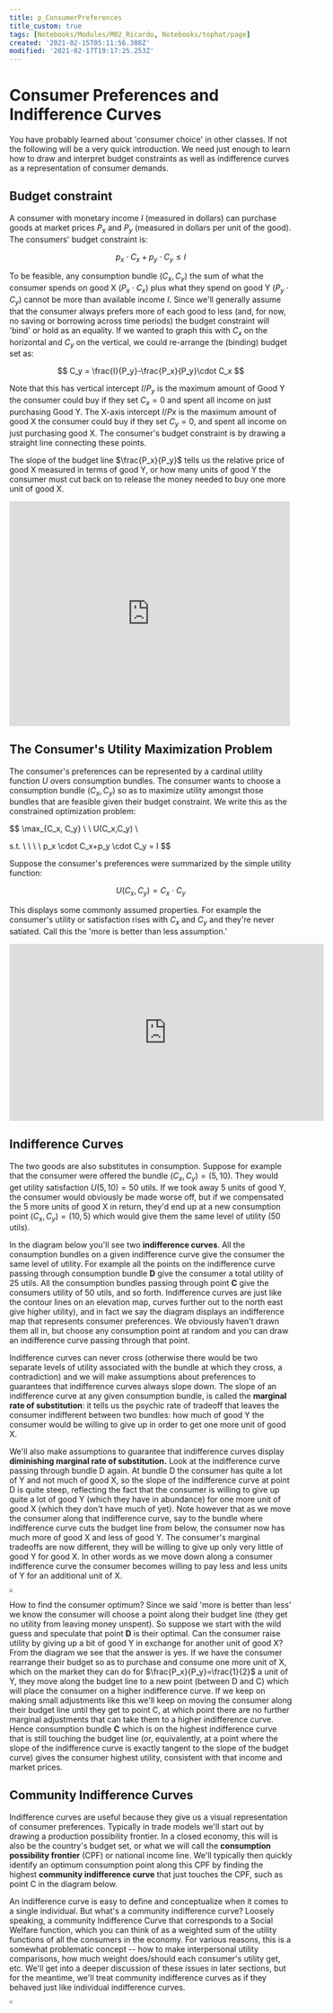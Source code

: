 ```yaml
---
title: p_ConsumerPreferences
title_custom: true
tags: [Notebooks/Modules/M02_Ricardo, Notebooks/tophat/page]
created: '2021-02-15T05:11:56.308Z'
modified: '2021-02-17T19:17:25.253Z'
---
```


# Consumer Preferences and Indifference Curves

You have probably learned about 'consumer choice' in other classes. If not the following will be a very quick introduction.   We need just enough to learn how to draw and interpret budget constraints as well as indifference curves as a representation of consumer demands.

## Budget constraint

A consumer with monetary income $I$ (measured in dollars) can purchase goods at market prices $P_x$ and $P_y$ (measured in dollars per unit of the good).  The consumers' budget constraint is:

$$
p_x \cdot C_x + p_y \cdot C_y \le I
$$

To be feasible, any consumption bundle $(C_x,C_y)$ the sum of what the consumer spends on good X ($P_x \cdot C_x$) plus what they spend on good Y  ($P_y \cdot C_y$) cannot be more than available income $I$.   Since we'll generally assume that the consumer always prefers more of each good to less (and, for now, no saving or borrowing across time periods) the budget constraint will 'bind' or hold as an equality.  If we wanted to graph this with $C_x$ on the horizontal and $C_y$ on the vertical, we could re-arrange the (binding) budget set as:

$$
C_y = \frac{I}{P_y}-\frac{P_x}{P_y}\cdot C_x
$$

Note that this has vertical intercept $I/P_y$ is the maximum amount of Good Y the consumer could buy if they set $C_x=0$ and spent all income on just purchasing Good Y.  The X-axis intercept $I/Px$ is  the maximum amount of good X the consumer could buy if they set $C_y=0$, and spent all income on just purchasing good X.  The consumer's budget constraint is by drawing a straight line connecting these points.

The slope of the budget line $\frac{P_x}{P_y}$ tells us the relative price of good X measured in terms of good Y, or how many units of good Y the consumer must cut back on to release the money needed to buy one more unit of good X.    



<iframe scrolling="yes"
src="https://www.geogebra.org/material/iframe/id/r9mg5txp/width/800/height/600/border/888888/rc/false/ai/false/sdz/false/smb/false/stb/false/stbh/true/ld/false/sri/true/at/preferhtml5"
width="500px"
height="400px"
style="border:0px;">
</iframe>



## The Consumer's Utility Maximization Problem


The consumer's preferences can be represented by a cardinal utility function $U$ overs consumption bundles.  The consumer wants to choose a consumption bundle $(C_x, C_y)$ so as to maximize utility amongst those bundles that are feasible given their budget constraint.  We write this as the constrained optimization problem:

$$
\max_{C_x, C_y} \ \ U(C_x,C_y)  \\

s.t. \ \ \ \ p_x \cdot C_x+p_y \cdot C_y = I
$$

Suppose the consumer's preferences were summarized by the simple utility function:

$$
U(C_x,C_y) = C_x \cdot C_y
$$

This displays some commonly assumed properties.  For example the consumer's utility or satisfaction rises with $C_x$ and $C_y$ and they're never satiated.  Call this the 'more is better than less assumption.' 


<iframe width="560" height="315" src="https://www.youtube.com/embed/TcUwR9KERlA" frameborder="0" allow="accelerometer; autoplay; clipboard-write; encrypted-media; gyroscope; picture-in-picture" allowfullscreen></iframe>





## Indifference Curves

The two goods are also substitutes in consumption. Suppose for example that the consumer were offered the bundle $(C_x,C_y)=(5,10)$. They would get utility satisfaction $U(5,10)=50$ utils.  If we took away 5 units of good Y, the consumer would obviously be made worse off, but if we compensated the 5 more units of good X in return, they'd end up at a new consumption point $(C_x,C_y)=(10,5)$ which would give them the same level of utility (50 utils).  

 In the diagram below you'll see two **indifference curves**.  All the consumption bundles on a given indifference curve  give the consumer the same level of utility.  For example all the points on the indifference curve passing through consumption bundle **D** give the consumer a total utility of 25 utils.  All the consumption bundles passing through point **C** give the consumers utility of 50 utils, and so forth. Indifference curves are just like the contour lines on an elevation map, curves further out to the north east give higher utility), and in fact we say the diagram displays an indifference map that represents consumer preferences.   We obviously haven't drawn them all in, but choose any consumption point at random and you can draw an indifference curve passing through that point. 

Indifference curves can never cross (otherwise there would be two separate levels of utility associated with the bundle at which they cross, a contradiction) and we will make assumptions about preferences to guarantees that indifference curves always slope down.  The slope of an indifference curve at any given consumption bundle, is called the **marginal rate of substitution**: it tells us the psychic rate of tradeoff that leaves the consumer indifferent between two bundles: how much of good Y the consumer would be willing to give up in order to get one more unit of good X. 

We'll also make assumptions to guarantee that indifference curves display **diminishing marginal rate of substitution.** Look at the indifference curve passing through bundle D again. At bundle D the consumer has quite a lot of Y and not much of good X, so the slope of the indifference curve at point D is quite steep, reflecting the fact that the consumer is willing to give up quite a lot of good Y (which they have in abundance) for one more unit of good X (which they don't have much of yet).  Note however that as we move the consumer along that indifference curve, say to the bundle where indifference curve cuts the budget line from below, the consumer now has much more of good X and less of good Y.  The consumer's marginal tradeoffs are now different, they will be willing to give up only very little of good Y for good X.  In other words as we move down along a consumer indifference curve the consumer becomes willing to pay less and less units of Y for an additional unit of X.

 

<img src="../attachments/ConsumerOptimum2.png" style="zoom:40%;" />



How to find the consumer optimum?   Since we said 'more is better than less' we know the consumer will choose a point along their budget line (they get no utility from leaving money unspent).  So suppose we start with the wild guess and speculate that point **D** is their optimal.  Can the consumer raise utility by giving up a bit of good Y in exchange for another unit of good X?  From the diagram we see that the answer is yes. If we have the consumer rearrange their budget so as to purchase and consume one more unit of X, which on the market they can do for $\frac{P_x}{P_y}=\frac{1}{2}$ a unit of Y, they move along the budget line to a new point (between D and C) which will place the consumer on a higher indifference curve.  If we keep on making small adjustments like this we'll keep on moving the consumer along their budget line until they get to point C, at which point there are no further marginal adjustments that can take them to a higher indifference curve.  Hence consumption bundle **C** which is  on the highest indifference curve that is still touching the budget line (or, equivalently, at a point where the slope of the indifference curve is exactly tangent to the slope of the budget curve) gives the consumer highest utility, consistent with that income and market prices.



## Community Indifference Curves

Indifference curves are useful because they give us a visual representation of consumer preferences.  Typically in trade models we'll start out by drawing a production possibility frontier.  In a closed economy, this will is also be the country's budget set, or what we will call the **consumption possibility frontier** (CPF) or national income line.   We'll typically then quickly identify an optimum consumption point along this CPF by finding the highest **community indifference curve** that just touches the CPF, such as point C in the diagram below. 

An indifference curve is easy to define and conceptualize when it comes to a single individual.  But what's a community indifference curve?  Loosely speaking, a community Indifference Curve that corresponds to a Social Welfare function, which you can think of as a weighted sum of the utility functions of all the consumers in the economy.  For various reasons, this is a somewhat problematic concept -- how to make interpersonal utility comparisons, how much weight does/should each consumer's utility get, etc. We'll get into a deeper discussion of these issues in later sections, but for the meantime, we'll treat community indifference curves as if they behaved just like individual indifference curves.



<img src="../attachments/ConsumerOptimum3.png" style="zoom:40%;" />


[^Comment]:  Text that will not appear in html source

[^comment]: this is the foot
